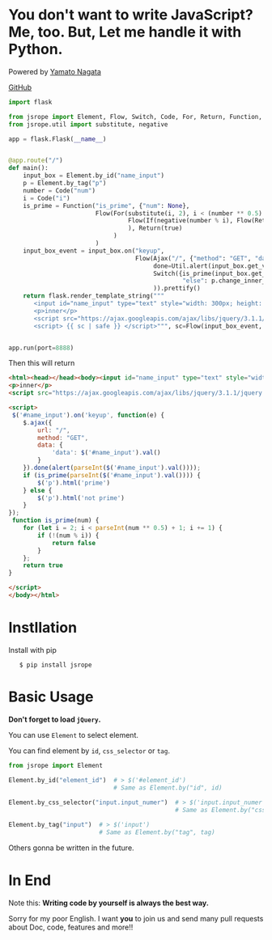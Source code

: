 You don't want to write JavaScript? Me, too. But, Let me handle it with Python.
===============================================================================
Powered by [Yamato Nagata](https://twitter.com/514YJ)

[GitHub](https://github.com/delta114514/JSRope)
```python
import flask

from jsrope import Element, Flow, Switch, Code, For, Return, Function, If, true, false, Ajax, Util
from jsrope.util import substitute, negative

app = flask.Flask(__name__)


@app.route("/")
def main():
    input_box = Element.by_id("name_input")
    p = Element.by_tag("p")
    number = Code("num")
    i = Code("i")
    is_prime = Function("is_prime", {"num": None},
                        Flow(For(substitute(i, 2), i < (number ** 0.5).int() + 1, i.iadd(1),
                                 Flow(If(negative(number % i), Flow(Return(false))))
                                 ), Return(true)
                             )
                        )
    input_box_event = input_box.on("keyup",
                                   Flow(Ajax("/", {"method": "GET", "data": {"data": input_box.get_value()}},
                                        done=Util.alert(input_box.get_value())),
                                        Switch({is_prime(input_box.get_value().int()): p.change_inner_html("prime"),
                                                "else": p.change_inner_html("not prime")})
                                        )).prettify()
    return flask.render_template_string("""
       <input id="name_input" type="text" style="width: 300px; height: 300px">
       <p>inner</p>
       <script src="https://ajax.googleapis.com/ajax/libs/jquery/3.1.1/jquery.min.js"></script>
       <script> {{ sc | safe }} </script>""", sc=Flow(input_box_event, is_prime.prettify()))


app.run(port=8888)
```

Then this will return

```html
<html><head></head><body><input id="name_input" type="text" style="width: 300px; height: 300px">
<p>inner</p>
<script src="https://ajax.googleapis.com/ajax/libs/jquery/3.1.1/jquery.min.js"></script>

<script>
 $('#name_input').on('keyup', function(e) {
    $.ajax({
        url: "/",
        method: "GET",
        data: {
            'data': $('#name_input').val()
        }
    }).done(alert(parseInt($('#name_input').val())));
    if (is_prime(parseInt($('#name_input').val()))) {
        $('p').html('prime')
    } else {
        $('p').html('not prime')
    }
});
 function is_prime(num) {
    for (let i = 2; i < parseInt(num ** 0.5) + 1; i += 1) {
        if (!(num % i)) {
            return false
        }
    };
    return true
}

</script>
</body></html>
```


Instllation
===========

Install with pip
```
   $ pip install jsrope
```
Basic Usage
=======================

**Don't forget to load `jQuery`.**

You can use `Element` to select element.

You can find element by `id`, `css_selector` or `tag`.

```python
from jsrope import Element

Element.by_id("element_id")  # > $('#element_id')  
                             # Same as Element.by("id", id)
                             
Element.by_css_selector("input.input_numer")  # > $('input.input_numer')  
                                              # Same as Element.by("css_selector", selector)

Element.by_tag("input")  # > $('input')  
                         # Same as Element.by("tag", tag)
```

Others gonna be written in the future.

In End
======
Note this: **Writing code by yourself is always the best way.**

Sorry for my poor English.
I want **you** to join us and send many pull requests about Doc, code, features and more!!
